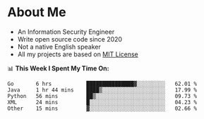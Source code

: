# About Me

- An Information Security Engineer
- Write open source code since 2020
- Not a native English speaker
- All my projects are based on [MIT License](https://opensource.org/licenses/MIT)

📊 **This Week I Spent My Time On:**
<!--START_SECTION:waka-->
```text
Go       6 hrs           ███████████████▓░░░░░░░░░   62.01 % 
Java     1 hr 44 mins    ████▒░░░░░░░░░░░░░░░░░░░░   17.99 % 
Python   56 mins         ██▒░░░░░░░░░░░░░░░░░░░░░░   09.73 % 
XML      24 mins         █░░░░░░░░░░░░░░░░░░░░░░░░   04.23 % 
Other    15 mins         ▓░░░░░░░░░░░░░░░░░░░░░░░░   02.66 % 
```
<!--END_SECTION:waka-->

